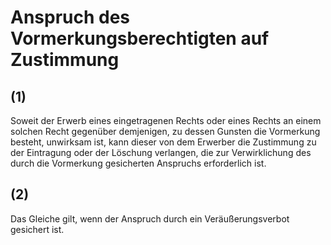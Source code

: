 # Anspruch des Vormerkungsberechtigten auf Zustimmung



## (1)

 Soweit der Erwerb eines eingetragenen Rechts oder eines Rechts an einem solchen Recht gegenüber demjenigen, zu dessen Gunsten die Vormerkung besteht, unwirksam ist, kann dieser von dem Erwerber die Zustimmung zu der Eintragung oder der Löschung verlangen, die zur Verwirklichung des durch die Vormerkung gesicherten Anspruchs erforderlich ist.

## (2)

 Das Gleiche gilt, wenn der Anspruch durch ein Veräußerungsverbot gesichert ist. 

